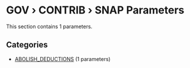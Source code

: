 # GOV › CONTRIB › SNAP Parameters

This section contains 1 parameters.

## Categories

- [ABOLISH_DEDUCTIONS](abolish_deductions/index.md) (1 parameters)
